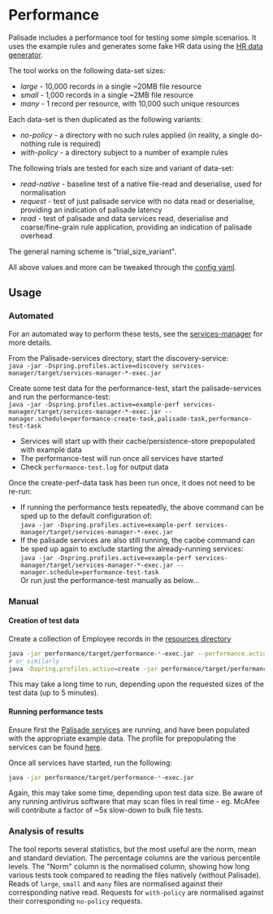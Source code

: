 <!---
Copyright 2020 Crown Copyright

Licensed under the Apache License, Version 2.0 (the "License");
you may not use this file except in compliance with the License.
You may obtain a copy of the License at

  http://www.apache.org/licenses/LICENSE-2.0

Unless required by applicable law or agreed to in writing, software
distributed under the License is distributed on an "AS IS" BASIS,
WITHOUT WARRANTIES OR CONDITIONS OF ANY KIND, either express or implied.
See the License for the specific language governing permissions and
limitations under the License.
--->

# Performance

Palisade includes a performance tool for testing some simple scenarios.
It uses the example rules and generates some fake HR data using the [HR data generator](../hr-data-generator/README.md).

The tool works on the following data-set sizes:
* *large* - 10,000 records in a single ~20MB file resource
* *small* - 1,000 records in a single ~2MB file resource
* *many* - 1 record per resource, with 10,000 such unique resources

Each data-set is then duplicated as the following variants:
* *no-policy* - a directory with no such rules applied (in reality, a single do-nothing rule is required)
* *with-policy* - a directory subject to a number of example rules

The following trials are tested for each size and variant of data-set:
* *read-native* - baseline test of a native file-read and deserialise, used for normalisation
* *request* - test of just palisade service with no data read or deserialise, providing an indication of palisade latency
* *read* - test of palisade and data services read, deserialise and coarse/fine-grain rule application, providing an indication of palisade overhead

The general naming scheme is "trial_size_variant".

All above values and more can be tweaked through the [config yaml](src/main/resources/application.yaml).



## Usage

### Automated
For an automated way to perform these tests, see the [services-manager](https://github.com/gchq/Palisade-services/blob/develop/services-manager/README.md) for more details.

From the Palisade-services directory, start the discovery-service:  
`java -jar -Dspring.profiles.active=discovery services-manager/target/services-manager-*-exec.jar`

Create some test data for the performance-test, start the palisade-services and run the performance-test:  
`java -jar -Dspring.profiles.active=example-perf services-manager/target/services-manager-*-exec.jar --manager.schedule=performance-create-task,palisade-task,performance-test-task`
 * Services will start up with their cache/persistence-store prepopulated with example data
 * The performance-test will run once all services have started
 * Check `performance-test.log` for output data

Once the create-perf-data task has been run once, it does not need to be re-run:
 * If running the performance tests repeatedly, the above command can be sped up to the default configuration of:  
   `java -jar -Dspring.profiles.active=example-perf services-manager/target/services-manager-*-exec.jar`  
 * If the palisade services are also still running, the caobe command can be sped up again to exclude starting the already-running services:  
   `java -jar -Dspring.profiles.active=example-perf services-manager/target/services-manager-*-exec.jar --manager.schedule=performance-test-task`  
   Or run just the performance-test manually as below...


### Manual

#### Creation of test data
Create a collection of Employee records in the [resources directory](/resources/data)
```bash
java -jar performance/target/performance-*-exec.jar --performance.action=create
# or similarly
java -Dspring.profiles.active=create -jar performance/target/performance-*-exec.jar
```
This may take a long time to run, depending upon the requested sizes of the test data (up to 5 minutes).

#### Running performance tests
Ensure first the [Palisade services](https://github.com/gchq/Palisade-services/) are running, and have been populated with the appropriate example data.
The profile for prepopulating the services can be found [here](../example-library/src/main/resources/application-example-perf.yaml).

Once all services have started, run the following:
```bash
java -jar performance/target/performance-*-exec.jar
```

Again, this may take some time, depending upon test data size.
Be aware of any running antivirus software that may scan files in real time - eg. McAfee will contribute a factor of ~5x slow-down to bulk file tests.


### Analysis of results
The tool reports several statistics, but the most useful are the norm, mean and standard deviation.
The percentage columns are the various percentile levels.
The "Norm" column is the normalised column, showing how long various tests took compared to reading the files natively (without Palisade).
Reads of `large`, `small` and `many` files are normalised against their corresponding native read.
Requests for `with-policy` are normalised against their corresponding `no-policy` requests.
